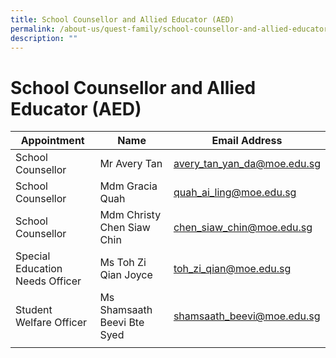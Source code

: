 ```yaml
---
title: School Counsellor and Allied Educator (AED)
permalink: /about-us/quest-family/school-counsellor-and-allied-educator-aed/
description: ""
---
```

School Counsellor and Allied Educator (AED)
===========================================

| Appointment |Name | Email Address |
| -------- | -------- | -------- |
| School Counsellor  | Mr Avery Tan| <a href = "mailto: avery_tan_yan_da@moe.edu.sg"> avery_tan_yan_da@moe.edu.sg </a>      |
| School Counsellor  | Mdm Gracia Quah| <a href = "mailto: quah_ai_ling@moe.edu.sg"> quah_ai_ling@moe.edu.sg </a>      |
| School Counsellor  | Mdm Christy Chen Siaw Chin| <a href = "mailto: chen_siaw_chin@moe.edu.sg"> chen_siaw_chin@moe.edu.sg </a>      |
| Special Education Needs Officer  | Ms Toh Zi Qian Joyce| <a href = "mailto: toh_zi_qian@moe.edu.sg"> toh_zi_qian@moe.edu.sg </a>      |
| Student Welfare Officer  | Ms Shamsaath Beevi Bte Syed| <a href = "mailto: shamsaath_beevi@moe.edu.sg"> shamsaath_beevi@moe.edu.sg</a>      |
| | | |
